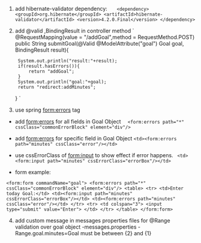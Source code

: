 1. add hibernate-validator dependency:
`   
   <dependency>
   <groupId>org.hibernate</groupId>
   <artifactId>hibernate-validator</artifactId>
   <version>4.2.0.Final</version>
   </dependency>
`
2. add @valid ,BindingResult in controller method
`  
   @RequestMapping(value = "/addGoal",method = RequestMethod.POST)
   public String submitGoal(@Valid @ModelAttribute("goal") Goal goal, BindingResult result){

        System.out.println("result:"+result);
        if(result.hasErrors()){
            return "addGoal";
        }
        System.out.println("goal:"+goal);
        return "redirect:addMinutes";
   }
`
3. use spring <form:errors> tag 
- add <form:errors> for all fields in Goal Object
`  <form:errors path="*" cssClass="commonErrorBlock" element="div"/>`
- add  <form:errors> for specific field in Goal Object
`<td><form:errors path="minutes" cssClass="error"/></td>`
- use  cssErrorClass of <form:input> to show effect if error happens.
` <td><form:input path="minutes" cssErrorClass="errorBox"/></td>`

- form example:

`<form:form commandName="goal">
    <form:errors path="*" cssClass="commonErrorBlock" element="div"/>
    <table>
        <tr>
            <td>Enter today Goal:</td>
            <td><form:input path="minutes" cssErrorClass="errorBox"/></td>
            <td><form:errors path="minutes" cssClass="error"/></td>
        </tr>
        <tr>
            <td colspan="3">
                <input type="submit" value="Enter">
            </td>
        </tr>
    </table>
</form:form>`

4. add custom message in messages properties files for @Range validation over goal object
-messages.properties
 -Range.goal.minutes=Goal must be between {2} and  {1}